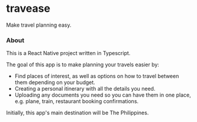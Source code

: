 # travease

Make travel planning easy.

### About
This is a React Native project written in Typescript.

The goal of this app is to make planning your travels easier by:

- Find places of interest, as well as options on how to travel between them depending on your budget.
- Creating a personal itinerary with all the details you need.
- Uploading any documents you need so you can have them in one place, e.g. plane, train, restaurant booking confirmations.

Initially, this app's main destination will be The Philippines.
